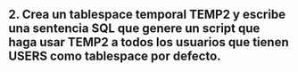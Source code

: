 ## 2. Crea un tablespace temporal TEMP2 y escribe una sentencia SQL que genere un script que haga usar TEMP2 a todos los usuarios que tienen USERS como tablespace por defecto.